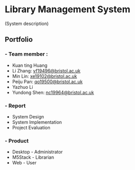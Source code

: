 # **Library Management System**
(System description)

## Portfolio
### - Team member :
- Kuan ting Huang
- Li Zhang: vf19496@bristol.ac.uk
- Min Lin: xe19102@bristol.ac.uk
- Peiju Pan: qo19500@bristol.ac.uk
- Yazhuo Li
- Yundong Shen: nc19964@bristol.ac.uk

### - Report
- System Design
- System Implementation
- Project Evaluation

### - Product
- Desktop - Administrator
- M5Stack - Librarian
- Web - User
